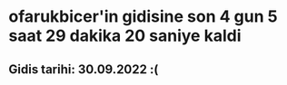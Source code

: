 # ofarukbicer'in gidisine son 4 gun 5 saat 29 dakika 20 saniye kaldi

## Gidis tarihi: 30.09.2022 :(